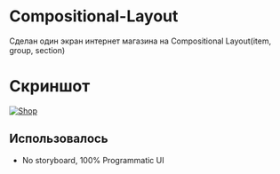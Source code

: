 # Compositional-Layout
Cделан один экран интернет магазина на Compositional Layout(item, group, section) 

# Скриншот
<a href="https://ibb.co/6Nv85zd"><img src="https://i.ibb.co/9Gwhj6M/Shop.png" alt="Shop" border="0"></a>

## **Использовалось**
- No storyboard, 100% Programmatic UI
